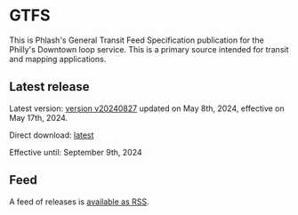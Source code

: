 # GTFS

This is Phlash's General Transit Feed Specification publication for the Philly's Downtown loop service. This is a primary source intended for transit and mapping applications.

## Latest release

Latest version: [version v20240827](https://github.com/PhlashGTFS/GTFS/releases/tag/v202408270) updated on May 8th, 2024, effective on May 17th, 2024.

Direct download: [latest](https://github.com/PhlashGTFS/GTFS/releases/latest/download/PHLASH_GTFS.zip)

Effective until: September 9th, 2024


## Feed

A feed of releases is [available as RSS](https://github.com/PhlashGTFS/GTFS/releases.atom).

